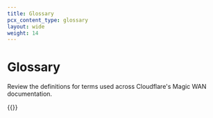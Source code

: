```yaml
---
title: Glossary
pcx_content_type: glossary
layout: wide
weight: 14
---
```


# Glossary

Review the definitions for terms used across Cloudflare's Magic WAN documentation.

{{<glossary product="Magic WAN">}}